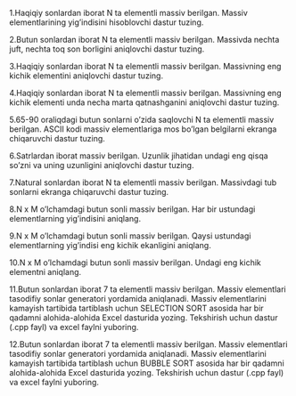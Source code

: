 1.Haqiqiy sonlardan iborat N ta elementli massiv berilgan. Massiv elementlarining yig’indisini hisoblovchi dastur tuzing.

2.Butun sonlardan iborat N ta elementli massiv berilgan. Massivda nechta juft, nechta toq son borligini aniqlovchi dastur tuzing.

3.Haqiqiy sonlardan iborat N ta elementli massiv berilgan. Massivning eng kichik elementini aniqlovchi dastur tuzing.

4.Haqiqiy sonlardan iborat N ta elementli massiv berilgan. Massivning eng kichik elementi unda necha marta qatnashganini aniqlovchi dastur tuzing.

5.65-90 oraliqdagi butun sonlarni o’zida saqlovchi N ta elementli massiv berilgan. ASCII kodi massiv elementlariga mos bo’lgan belgilarni ekranga chiqaruvchi dastur tuzing.

6.Satrlardan iborat massiv berilgan. Uzunlik jihatidan undagi eng qisqa so’zni va uning uzunligini aniqlovchi dastur tuzing.

7.Natural sonlardan iborat N ta elementli massiv berilgan. Massivdagi tub sonlarni ekranga chiqaruvchi dastur tuzing.

8.N x M o’lchamdagi butun sonli massiv berilgan. Har bir ustundagi elementlarning yig’indisini aniqlang.

9.N x M o’lchamdagi butun sonli massiv berilgan. Qaysi ustundagi elementlarning yig’indisi eng kichik ekanligini aniqlang.

10.N x M o’lchamdagi butun sonli massiv berilgan. Undagi eng kichik elementni aniqlang.

11.Butun sonlardan iborat 7 ta elementli massiv berilgan. Massiv elementlari tasodifiy sonlar generatori yordamida aniqlanadi. Massiv elementlarini kamayish tartibida tartiblash uchun SELECTION SORT asosida har bir qadamni alohida-alohida Excel dasturida yozing. Tekshirish uchun dastur (.cpp fayl) va excel faylni yuboring.

12.Butun sonlardan iborat 7 ta elementli massiv berilgan. Massiv elementlari tasodifiy sonlar generatori yordamida aniqlanadi. Massiv elementlarini kamayish tartibida tartiblash uchun BUBBLE SORT asosida har bir qadamni alohida-alohida Excel dasturida yozing. Tekshirish uchun dastur (.cpp fayl) va excel faylni yuboring.
